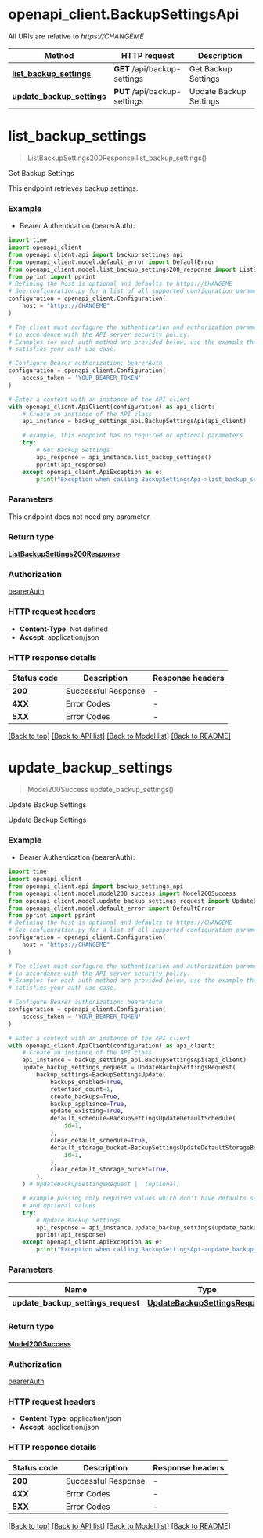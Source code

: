 # openapi_client.BackupSettingsApi

All URIs are relative to *https://CHANGEME*

Method | HTTP request | Description
------------- | ------------- | -------------
[**list_backup_settings**](BackupSettingsApi.md#list_backup_settings) | **GET** /api/backup-settings | Get Backup Settings
[**update_backup_settings**](BackupSettingsApi.md#update_backup_settings) | **PUT** /api/backup-settings | Update Backup Settings


# **list_backup_settings**
> ListBackupSettings200Response list_backup_settings()

Get Backup Settings

This endpoint retrieves backup settings.

### Example

* Bearer Authentication (bearerAuth):

```python
import time
import openapi_client
from openapi_client.api import backup_settings_api
from openapi_client.model.default_error import DefaultError
from openapi_client.model.list_backup_settings200_response import ListBackupSettings200Response
from pprint import pprint
# Defining the host is optional and defaults to https://CHANGEME
# See configuration.py for a list of all supported configuration parameters.
configuration = openapi_client.Configuration(
    host = "https://CHANGEME"
)

# The client must configure the authentication and authorization parameters
# in accordance with the API server security policy.
# Examples for each auth method are provided below, use the example that
# satisfies your auth use case.

# Configure Bearer authorization: bearerAuth
configuration = openapi_client.Configuration(
    access_token = 'YOUR_BEARER_TOKEN'
)

# Enter a context with an instance of the API client
with openapi_client.ApiClient(configuration) as api_client:
    # Create an instance of the API class
    api_instance = backup_settings_api.BackupSettingsApi(api_client)

    # example, this endpoint has no required or optional parameters
    try:
        # Get Backup Settings
        api_response = api_instance.list_backup_settings()
        pprint(api_response)
    except openapi_client.ApiException as e:
        print("Exception when calling BackupSettingsApi->list_backup_settings: %s\n" % e)
```


### Parameters
This endpoint does not need any parameter.

### Return type

[**ListBackupSettings200Response**](ListBackupSettings200Response.md)

### Authorization

[bearerAuth](../README.md#bearerAuth)

### HTTP request headers

 - **Content-Type**: Not defined
 - **Accept**: application/json


### HTTP response details

| Status code | Description | Response headers |
|-------------|-------------|------------------|
**200** | Successful Response |  -  |
**4XX** | Error Codes |  -  |
**5XX** | Error Codes |  -  |

[[Back to top]](#) [[Back to API list]](../README.md#documentation-for-api-endpoints) [[Back to Model list]](../README.md#documentation-for-models) [[Back to README]](../README.md)

# **update_backup_settings**
> Model200Success update_backup_settings()

Update Backup Settings

Update Backup Settings

### Example

* Bearer Authentication (bearerAuth):

```python
import time
import openapi_client
from openapi_client.api import backup_settings_api
from openapi_client.model.model200_success import Model200Success
from openapi_client.model.update_backup_settings_request import UpdateBackupSettingsRequest
from openapi_client.model.default_error import DefaultError
from pprint import pprint
# Defining the host is optional and defaults to https://CHANGEME
# See configuration.py for a list of all supported configuration parameters.
configuration = openapi_client.Configuration(
    host = "https://CHANGEME"
)

# The client must configure the authentication and authorization parameters
# in accordance with the API server security policy.
# Examples for each auth method are provided below, use the example that
# satisfies your auth use case.

# Configure Bearer authorization: bearerAuth
configuration = openapi_client.Configuration(
    access_token = 'YOUR_BEARER_TOKEN'
)

# Enter a context with an instance of the API client
with openapi_client.ApiClient(configuration) as api_client:
    # Create an instance of the API class
    api_instance = backup_settings_api.BackupSettingsApi(api_client)
    update_backup_settings_request = UpdateBackupSettingsRequest(
        backup_settings=BackupSettingsUpdate(
            backups_enabled=True,
            retention_count=1,
            create_backups=True,
            backup_appliance=True,
            update_existing=True,
            default_schedule=BackupSettingsUpdateDefaultSchedule(
                id=1,
            ),
            clear_default_schedule=True,
            default_storage_bucket=BackupSettingsUpdateDefaultStorageBucket(
                id=1,
            ),
            clear_default_storage_bucket=True,
        ),
    ) # UpdateBackupSettingsRequest |  (optional)

    # example passing only required values which don't have defaults set
    # and optional values
    try:
        # Update Backup Settings
        api_response = api_instance.update_backup_settings(update_backup_settings_request=update_backup_settings_request)
        pprint(api_response)
    except openapi_client.ApiException as e:
        print("Exception when calling BackupSettingsApi->update_backup_settings: %s\n" % e)
```


### Parameters

Name | Type | Description  | Notes
------------- | ------------- | ------------- | -------------
 **update_backup_settings_request** | [**UpdateBackupSettingsRequest**](UpdateBackupSettingsRequest.md)|  | [optional]

### Return type

[**Model200Success**](Model200Success.md)

### Authorization

[bearerAuth](../README.md#bearerAuth)

### HTTP request headers

 - **Content-Type**: application/json
 - **Accept**: application/json


### HTTP response details

| Status code | Description | Response headers |
|-------------|-------------|------------------|
**200** | Successful Response |  -  |
**4XX** | Error Codes |  -  |
**5XX** | Error Codes |  -  |

[[Back to top]](#) [[Back to API list]](../README.md#documentation-for-api-endpoints) [[Back to Model list]](../README.md#documentation-for-models) [[Back to README]](../README.md)

